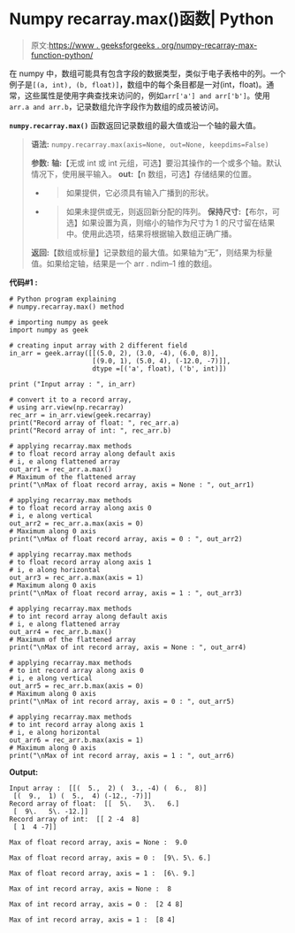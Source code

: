 # Numpy recarray.max()函数| Python

> 原文:[https://www . geeksforgeeks . org/numpy-recarray-max-function-python/](https://www.geeksforgeeks.org/numpy-recarray-max-function-python/)

在 numpy 中，数组可能具有包含字段的数据类型，类似于电子表格中的列。一个例子是`[(a, int), (b, float)]`，数组中的每个条目都是一对(int，float)。通常，这些属性是使用字典查找来访问的，例如`arr['a'] and arr['b']`。使用`arr.a and arr.b`，记录数组允许字段作为数组的成员被访问。

**`numpy.recarray.max()`** 函数返回记录数组的最大值或沿一个轴的最大值。

> **语法:** `numpy.recarray.max(axis=None, out=None, keepdims=False)`
> 
> **参数:**
> **轴:**【无或 int 或 int 元组，可选】要沿其操作的一个或多个轴。默认情况下，使用展平输入。
> **out:**【n 数组，可选】存储结果的位置。
> - >如果提供，它必须具有输入广播到的形状。
> - >如果未提供或无，则返回新分配的阵列。
> **保持尺寸:**【布尔，可选】如果设置为真，则缩小的轴作为尺寸为 1 的尺寸留在结果中。使用此选项，结果将根据输入数组正确广播。
> 
> **返回:**【数组或标量】记录数组的最大值。如果轴为“无”，则结果为标量值。如果给定轴，结果是一个 arr . ndim–1 维的数组。

**代码#1 :**

```
# Python program explaining
# numpy.recarray.max() method 

# importing numpy as geek
import numpy as geek

# creating input array with 2 different field 
in_arr = geek.array([[(5.0, 2), (3.0, -4), (6.0, 8)],
                     [(9.0, 1), (5.0, 4), (-12.0, -7)]],
                     dtype =[('a', float), ('b', int)])

print ("Input array : ", in_arr)

# convert it to a record array,
# using arr.view(np.recarray)
rec_arr = in_arr.view(geek.recarray)
print("Record array of float: ", rec_arr.a)
print("Record array of int: ", rec_arr.b)

# applying recarray.max methods
# to float record array along default axis 
# i, e along flattened array
out_arr1 = rec_arr.a.max()
# Maximum of the flattened array 
print("\nMax of float record array, axis = None : ", out_arr1) 

# applying recarray.max methods
# to float record array along axis 0
# i, e along vertical
out_arr2 = rec_arr.a.max(axis = 0)
# Maximum along 0 axis
print("\nMax of float record array, axis = 0 : ", out_arr2)

# applying recarray.max methods
# to float record array along axis 1
# i, e along horizontal
out_arr3 = rec_arr.a.max(axis = 1)
# Maximum along 0 axis
print("\nMax of float record array, axis = 1 : ", out_arr3)

# applying recarray.max methods
# to int record array along default axis 
# i, e along flattened array
out_arr4 = rec_arr.b.max()
# Maximum of the flattened array 
print("\nMax of int record array, axis = None : ", out_arr4) 

# applying recarray.max methods
# to int record array along axis 0
# i, e along vertical
out_arr5 = rec_arr.b.max(axis = 0)
# Maximum along 0 axis
print("\nMax of int record array, axis = 0 : ", out_arr5)

# applying recarray.max methods
# to int record array along axis 1
# i, e along horizontal
out_arr6 = rec_arr.b.max(axis = 1)
# Maximum along 0 axis
print("\nMax of int record array, axis = 1 : ", out_arr6)
```

**Output:**

```
Input array :  [[(  5.,  2) (  3., -4) (  6.,  8)]
 [(  9.,  1) (  5.,  4) (-12., -7)]]
Record array of float:  [[  5\.   3\.   6.]
 [  9\.   5\. -12.]]
Record array of int:  [[ 2 -4  8]
 [ 1  4 -7]]

Max of float record array, axis = None :  9.0

Max of float record array, axis = 0 :  [9\. 5\. 6.]

Max of float record array, axis = 1 :  [6\. 9.]

Max of int record array, axis = None :  8

Max of int record array, axis = 0 :  [2 4 8]

Max of int record array, axis = 1 :  [8 4]

```
